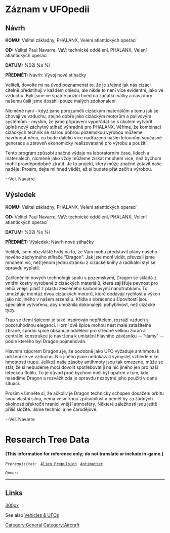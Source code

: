 # Záznam v UFOpedii

## Návrh

**KOMU:** Velitel základny, PHALANX, Velení atlantických operací

**OD:** Velitel Paul Navarre, VaV: technické oddělení, PHALANX, Velení
atlantických operací

**DATUM:** %02i %s %i

**PŘEDMĚT:** Návrh: Vývoj nové stíhačky

Veliteli, dovolte mi na úvod poznamenat to, že je zřejmé jak nás cizáci
citelně předstihují v každém ohledu, ale nikde to není více evidentní,
jako ve vzduchu. Byli jsme ve špatné pozici hned na začátku války a
navzdory našemu úsilí jsme dosáhli pouze malých zdokonalení.

Nicméně nyní - když jsme porozuměli cizáckým materiálům a tomu jak se
chovají ve vzduchu, stejně dobře jako cizáckým motorům a palivovým
systémům - myslím, že jsme připraveni vypořádat se s úkolem vytvořit
úplně nový záchytný stíhač výhradně pro PHALANX. Věříme, že kombinací
cizáckých technik se starou dobrou pozemskou výrobou můžeme navrhnout
něco, co bude daleko více nadřazeno našim letounům současné generace a
zároveň ekonomicky realizovatelné pro výrobu a použití.

Tento program způsobí značné výdaje na laboratorním čase, lidech a
materiálech, nicméně jako vždy můžeme získat mnohem více, než bychom
mohli pravděpodobně ztratit. Je to projekt, který může značně zotavit
naše naděje. Prosím, dejte mi hned vědět, až si budete přát začít s
výrobou.

--Vel. Navarre

## Výsledek

**KOMU:** Velitel základny, PHALANX, Velení atlantických operací

**OD:** Velitel Paul Navarre, VaV: technické oddělení, PHALANX, Velení
atlantických operací

**DATUM:** %02i %s %i

**PŘEDMĚT:** Výsledek: Návrh nové stíhačky

Veliteli, jsem obzvláště hrdý na to, že Vám mohu představit plány našeho
nového záchytného stíhače "Dragon". Jak jste mohl vidět, převzali jsme
mnohem víc, než jenom jednu stránku z cizácké knihy a radikální styl se
opravdu vyplatil.

Začleněním nových technologií spolu s pozemskými, Dragon se skládá z
vnitřní kostry vyrobené z cizáckých materiálů, která zajišťuje pevnost
pro lehčí vnější plášť z plastu zesíleného karbonovými nanotrubkami. To
umožňuje montáž dvou cizáckých motorů, které dodávají rychlost a výkon
jako nic jiného v našem arzenálu. Křídla s obrácenou šípovitostí jsou
speciálně vytvořena, aby umožnila dokonalejší pohyblivost, než cizácké
typy.

Trup se třemi špicemi je také inspirován nepřítelem, rozráží vzduch s
pozoruhodnou elegancí. Horní dvě špice mohou nést malé zatažitelné
zbraně, spodní špice obsahuje oddělení pro středně velkou zbraň a
centrální konstrukce je navržena k umístění hlavního závěsníku --
"tlamy" -- podle kterého byl Dragon pojmenován.

Hlavním záporem Dragonu je, že podobně jako UFO vyžaduje antihmotu k
udržení se ve vzduchu. Nic jiného jsme nedokázali vymyslet vzhledem ke
hmotnosti trupu. Jelikož naše zásoby antihmoty jsou tak omezené, může se
stát, že si nebudeme moci dovolit spotřebovat ji na nic jiného jen pro
naši leteckou flotilu. To je důvod proč bychom měli být opatrní v tom,
kde nasadíme Dragon a rozvážit zda je opravdu nezbytné jeho použití v
dané situaci.

Prosím všimněte si, že ačkoliv je Dragon technicky schopen dosažení
orbitu svou vlastní silou, nemá vesmírnou způsobilost a neměl by za
žádných okolností překročit hranici vnější atmosféry. Některé
záležitosti jsou ještě příliš složité. Jsme technici a ne čarodějové.

--Vel. Navarre

# Research Tree Data

**(This information for reference only; do not translate or include
in-game.)**

*`Prerequisites:`*
` `[`Alien Propulsion`](Research/Alien_Propulsion "wikilink")
` `[`Antimatter`](Research/Antimatter "wikilink")

*`Opens:`*

------------------------------------------------------------------------

## Links

[300px](image:inter_dragon.jpg "wikilink")

See also [Vehicles & UFOs](Vehicles_&_UFOs "wikilink")

[Category:General](Category:General "wikilink")
[Category:Aircraft](Category:Aircraft "wikilink")